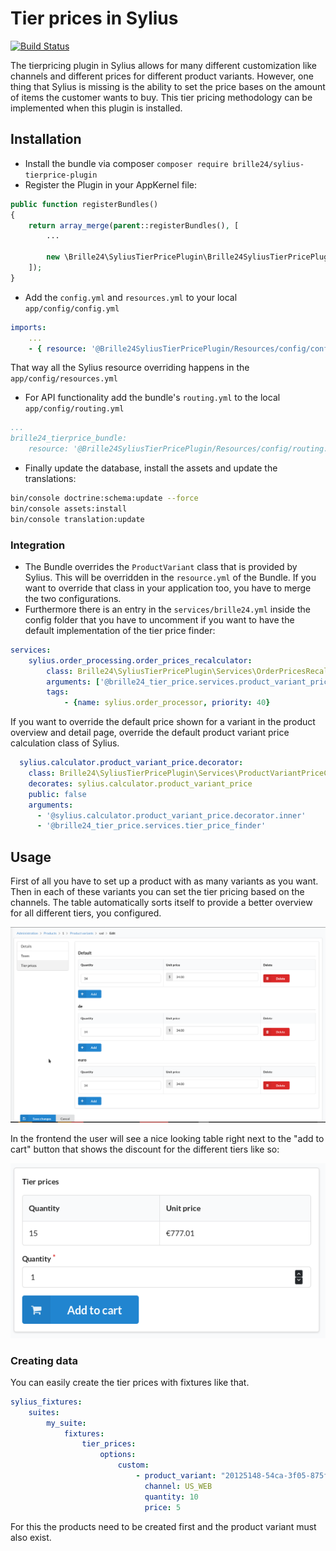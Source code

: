 # Tier prices in Sylius
[![Build Status](https://travis-ci.org/Brille24/SyliusTierpricePlugin.svg?branch=master)](https://travis-ci.org/Brille24/SyliusTierpricePlugin)

The tierpricing plugin in Sylius allows for many different customization like channels and different prices for different product variants. However, one thing that Sylius is missing is the ability to set the price bases on the amount of items the customer wants to buy. This tier pricing methodology can be implemented when this plugin is installed.

## Installation
* Install the bundle via composer `composer require brille24/sylius-tierprice-plugin`
* Register the Plugin in your AppKernel file:
```php
public function registerBundles()
{
    return array_merge(parent::registerBundles(), [
        ...

        new \Brille24\SyliusTierPricePlugin\Brille24SyliusTierPricePlugin(),
    ]);
}
```

* Add the `config.yml` and `resources.yml` to your local `app/config/config.yml`
```yml
imports:
    ...
    - { resource: '@Brille24SyliusTierPricePlugin/Resources/config/config.yml'}
```

That way all the Sylius resource overriding happens in the `app/config/resources.yml`

* For API functionality add the bundle's `routing.yml` to the local `app/config/routing.yml`
```yml
...
brille24_tierprice_bundle:
    resource: '@Brille24SyliusTierPricePlugin/Resources/config/routing.yml'
```

* Finally update the database, install the assets and update the translations:
```sh
bin/console doctrine:schema:update --force
bin/console assets:install
bin/console translation:update
```

### Integration
* The Bundle overrides the `ProductVariant` class that is provided by Sylius. This will be overridden in the `resource.yml` of the Bundle. If you want to override that class in your application too, you have to merge the two configurations.
* Furthermore there is an entry in the `services/brille24.yml` inside the config folder that you have to uncomment if you want to have the default implementation of the tier price finder:
```yaml
services:
    sylius.order_processing.order_prices_recalculator:
        class: Brille24\SyliusTierPricePlugin\Services\OrderPricesRecalculator
        arguments: ['@brille24_tier_price.services.product_variant_price_calculator']
        tags:
            - {name: sylius.order_processor, priority: 40}
```

If you want to override the default price shown for a variant in the product overview and detail page, override the default product variant price calculation class of Sylius.
```yaml
  sylius.calculator.product_variant_price.decorator:
    class: Brille24\SyliusTierPricePlugin\Services\ProductVariantPriceCalculator
    decorates: sylius.calculator.product_variant_price
    public: false
    arguments:
      - '@sylius.calculator.product_variant_price.decorator.inner'
      - '@brille24_tier_price.services.tier_price_finder'
```

## Usage
First of all you have to set up a product with as many variants as you want. Then in each of these variants you can set the tier pricing based on the channels.
The table automatically sorts itself to provide a better overview for all different tiers, you configured.

<img src="images/Backend.png" />

In the frontend the user will see a nice looking table right next to the "add to cart" button that shows the discount for the different tiers like so:

<img src="images/Front-End.png" />

### Creating data
You can easily create the tier prices with fixtures like that.
```yaml
sylius_fixtures:
    suites:
        my_suite:
            fixtures:
                tier_prices:
                    options:
                        custom:
                            - product_variant: "20125148-54ca-3f05-875f-5524f95aa85b"
                              channel: US_WEB
                              quantity: 10
                              price: 5
```
For this the products need to be created first and the product variant must also exist.
